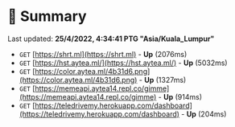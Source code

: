 # 📖 Summary
Last updated: **25/4/2022, 4:34:41 PTG "Asia/Kuala_Lumpur"**

- `GET` [https://shrt.ml](https://shrt.ml) - **Up** (2076ms)
- `GET` [https://hst.aytea.ml/](https://hst.aytea.ml/) - **Up** (5032ms)
- `GET` [https://color.aytea.ml/4b31d6.png](https://color.aytea.ml/4b31d6.png) - **Up** (1327ms)
- `GET` [https://memeapi.aytea14.repl.co/gimme](https://memeapi.aytea14.repl.co/gimme) - **Up** (914ms)
- `GET` [https://teledrivemy.herokuapp.com/dashboard](https://teledrivemy.herokuapp.com/dashboard) - **Up** (204ms)
